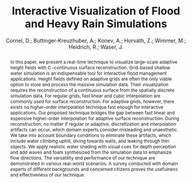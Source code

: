 ---
layout: technique
title: "Interactive Visualization of Flood and Heavy Rain Simulations"
classifications:
    system_type: "False"
    technique: "True"
    design_study: "False"
    evaluation: "False"
    data: "False"
    analysis: "False"
    generation: "False"
    curation_and_transformation: "False"
    management: "False"
    modeling: "True"
    urban_analysis: "True"
    visualization: "True"
    sunlight_access: "False"
    wind_ventilation: "False"
    view_impact: "False"
    energy: "False"
    damage_and_disaster_management: "True"
    climate: "False"
    sound: "False"
    property_cadastre: "False"
    others: "False"
    lookup: "False"
    browse: "False"
    locate: "True"
    explore: "False"
    identify: "True"
    compare: "False"
    summarize: "True"
    distribution: "False"
    trends: "False"
    outliers: "False"
    extremes: "False"
    features: "True"
    target_discovery: "True"
    target_access: "True"
    spatial_relation: "True"
    buildings: "True"
    streets: "True"
    nature: "True"
    uniform_discretization: "False"
    structural_subdivision: "True"
    univariate: "False"
    multivariate: "True"
    volumetric: "True"
    temporal: "True"
    sensing: "False"
    statistical: "False"
    simulation_based: "True"
    learning_based: "False"
    surveyed: "False"
    site: "True"
    block: "False"
    multi_block: "True"
    city: "True"
    va_wo_model: "False"
    post_model: "False"
    model_integrated: "True"
    assisted_models: "False"
    overlay: "True"
    embedded: "False"
    linked: "False"
    temporal_jx: "True"
    spatial_jx: "False"
    filter: "False"
    aggregate: "False"
    embed: "False"
    glyphs: "True"
    bar_charts: "False"
    scatterplots: "False"
    matrix: "False"
    parallel_coordinates: "False"
    map_2d: "False"
    map_3d: "True"
    walking: "False"
    steering: "False"
    selection_based: "False"
    manipulation_based: "True"
    distortion: "False"
    ghosting: "False"
    culling: "False"
    birds_view: "False"
    multi_view: "False"
    assisted_steering: "False"
    other: "False"
    vr_cave: "False"
    ar: "False"
    desktop: "True"
    mobile: "False"
    case_study: "True"
    user_study: "False"
    statistical_evaluation: "False"
    expert_interviews: "True"
key: "X3C7G3QA"
item_type: "journalArticle"
publication_year: "2019"
author: "Cornel, D.; Buttinger‐Kreuzhuber, A.; Konev, A.; Horváth, Z.; Wimmer, M.; Heidrich, R.; Waser, J."
publication_title: "Computer Graphics Forum"
isbn: "nan"
issn: "0167-7055, 1467-8659"
doi: "10.1111/cgf.13669"
url_paper: "https://onlinelibrary.wiley.com/doi/10.1111/cgf.13669"
abstract_note: "nan"
date_added: "2023-01-30 00:07:30"
date_modified: "2023-01-30 00:07:30"
access_date: "2023-01-30 00:07:30"
pages: "25-39"
num_pages: "nan"
issue: "3"
volume: "38.0"
number_of_volumes: "nan"
journal_abbreviation: "Computer Graphics Forum"
short_title: "nan"
series: "nan"
series_number: "nan"
series_text: "nan"
series_title: "nan"
publisher: "nan"
place: "nan"
language: "en"
rights: "nan"
type: "nan"
archive: "nan"
archive_location: "nan"
library_catalog: "DOI.org (Crossref)"
call_number: "nan"
extra: "nan"
notes: "nan"
link_attachments: "nan"
manual_tags: "nan"
automatic_tags: "nan"
editor: "nan"
series_editor: "nan"
translator: "nan"
contributor: "nan"
attorney_agent: "nan"
book_author: "nan"
cast_member: "nan"
commenter: "nan"
composer: "nan"
cosponsor: "nan"
counsel: "nan"
interviewer: "nan"
producer: "nan"
recipient: "nan"
reviewed_author: "nan"
scriptwriter: "nan"
words_by: "nan"
guest: "nan"
number: "nan"
edition: "nan"
running_time: "nan"
scale: "nan"
medium: "nan"
artwork_size: "nan"
filing_date: "nan"
application_number: "nan"
assignee: "nan"
issuing_authority: "nan"
country: "nan"
meeting_name: "nan"
conference_name: "nan"
court: "nan"
references: "nan"
reporter: "nan"
legal_status: "nan"
priority_numbers: "nan"
programming_language: "nan"
version: "nan"
system: "nan"
code: "nan"
code_number: "nan"
section: "nan"
session: "nan"
committee: "nan"
history: "nan"
legislative_body: "nan"
abstract: "In this paper, we present a real-time technique to visualize large-scale adaptive height fields with C -continuous surface reconstruction. Grid-based shallow water simulation is an indispensable tool for interactive flood management applications. Height fields defined on adaptive grids are often the only viable option to store and process the massive simulation data. Their visualization requires the reconstruction of a continuous surface from the spatially discrete simulation data. For regular grids, fast linear and cubic interpolation are commonly used for surface reconstruction. For adaptive grids, however, there exists no higher-order interpolation technique fast enough for interactive applications. Our proposed technique bridges the gap between fast linear and expensive higher-order interpolation for adaptive surface reconstruction. During reconstruction, no matter if regular or adaptive, discretization and interpolation artifacts can occur, which domain experts consider misleading and unaesthetic. We take into account boundary conditions to eliminate these artifacts, which include water climbing uphill, diving towards walls, and leaking through thin objects. We apply realistic water shading with visual cues for depth perception and add waves and foam synthesized from the simulation data to emphasize flow directions. The versatility and performance of our technique are demonstrated in various real-world scenarios. A survey conducted with domain experts of different backgrounds and concerned citizens proves the usefulness and effectiveness of our technique."
---